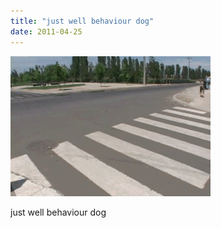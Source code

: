 ```yaml
---
title: "just well behaviour dog"
date: 2011-04-25
---
```


![2011-04-25-4aly5s6t.gif](/images/2011-04-25-4aly5s6t.gif)

just well behaviour dog